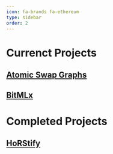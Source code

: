 ```yaml
---
icon: fa-brands fa-ethereum
type: sidebar
order: 2
---
```


# Currenct Projects

## [Atomic Swap Graphs](/projects/ASG)
## [BitMLx](/projects/BitMLx)

# Completed Projects

## [HoRStify](/projects/horstify)